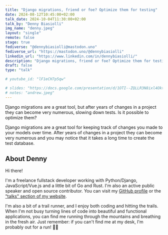 ```yaml
---
title: "Django migrations, friend or foe? Optimize them for testing"
date: 2024-08-12T10:45:00+02:00
talk_date: 2024-10-04T11:30:00+02:00
talk_by: "Denny Biasiolli"
img_name: "denny.jpeg"
layout: "single"
remote: false
stage: true
fediverse: "@dennybiasiolli@mastodon.uno"
fediverse_url: "https://mastodon.uno/@dennybiasiolli"
linkedin_url: "https://www.linkedin.com/in/dennybiasiolli/"
description: "Django migrations, friend or foe? Optimize them for testing"
draft: false
type: "talk"

# youtube_id: "lF1eCH7p5qw"

# slides: "https://docs.google.com/presentation/d/1OTI--ZQLLR3N8ixl4OktEwbXfiau_0BNXicl_3j5uYc/edit?usp=sharing"
# notes: "andrew.jpeg"
---
```



Django migrations are a great tool, but after years of changes in a project they can become very numerous, slowing down tests. Is it possible to optimize them?

Django migrations are a great tool for keeping track of changes you made to your models over time.
After years of changes in a project they can become very numerous and you may notice that it takes a long time to create the test database.


## About Denny

Hi there!

I'm a freelance fullstack developer working with Python/Django, JavaScript/Vue.js and a little bit of Go and Rust. I'm also an active public speaker and open source contributor. You can visit my [GitHub profile](https://github.com/dennybiasiolli) or the ["talks" section of my website](https://www.dennybiasiolli.com/#talks).

I'm also a bit of a trail runner, and I enjoy both coding and hitting the trails. When I'm not busy turning lines of code into beautiful and functional applications, you can find me running through the mountains and breathing in the fresh air.
Just remember: if you can't find me at my desk, I'm probably out for a run! 🏃‍♂
